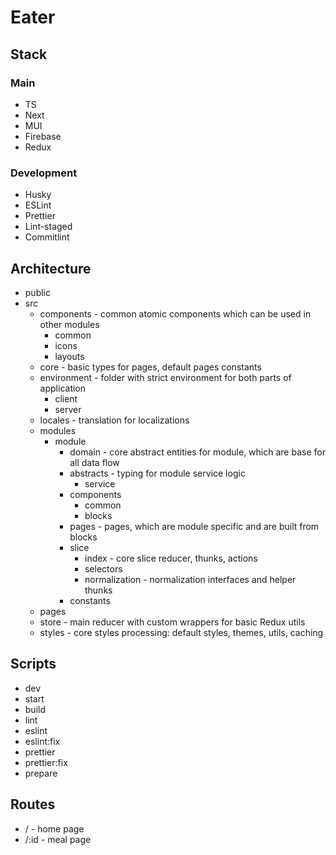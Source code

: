 # Eater

## Stack

### Main

- TS
- Next
- MUI
- Firebase
- Redux

### Development

- Husky
- ESLint
- Prettier
- Lint-staged
- Commitlint

## Architecture

- public
- src
  - components - common atomic components which can be used in other modules
    - common
    - icons
    - layouts
  - core - basic types for pages, default pages constants
  - environment - folder with strict environment for both parts of application
    - client
    - server
  - locales - translation for localizations
  - modules
    - module
      - domain - core abstract entities for module, which are base for all data flow
      - abstracts - typing for module service logic
        - service
      - components
        - common
        - blocks
      - pages - pages, which are module specific and are built from blocks
      - slice
        - index - core slice reducer, thunks, actions
        - selectors
        - normalization - normalization interfaces and helper thunks
      - constants
  - pages
  - store - main reducer with custom wrappers for basic Redux utils
  - styles - core styles processing: default styles, themes, utils, caching

## Scripts

- dev
- start
- build
- lint
- eslint
- eslint:fix
- prettier
- prettier:fix
- prepare

## Routes

- / - home page
- /:id - meal page

